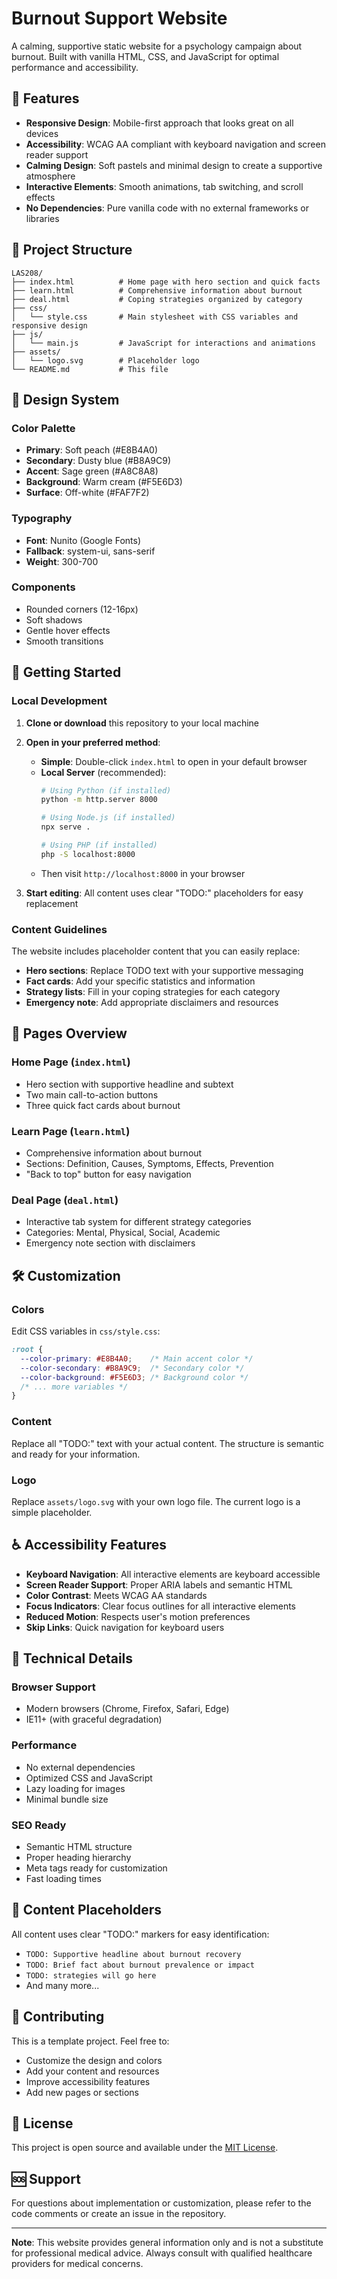 # Burnout Support Website

A calming, supportive static website for a psychology campaign about burnout. Built with vanilla HTML, CSS, and JavaScript for optimal performance and accessibility.

## 🌟 Features

- **Responsive Design**: Mobile-first approach that looks great on all devices
- **Accessibility**: WCAG AA compliant with keyboard navigation and screen reader support
- **Calming Design**: Soft pastels and minimal design to create a supportive atmosphere
- **Interactive Elements**: Smooth animations, tab switching, and scroll effects
- **No Dependencies**: Pure vanilla code with no external frameworks or libraries

## 📁 Project Structure

```
LAS208/
├── index.html          # Home page with hero section and quick facts
├── learn.html          # Comprehensive information about burnout
├── deal.html           # Coping strategies organized by category
├── css/
│   └── style.css       # Main stylesheet with CSS variables and responsive design
├── js/
│   └── main.js         # JavaScript for interactions and animations
├── assets/
│   └── logo.svg        # Placeholder logo
└── README.md           # This file
```

## 🎨 Design System

### Color Palette
- **Primary**: Soft peach (#E8B4A0)
- **Secondary**: Dusty blue (#B8A9C9)
- **Accent**: Sage green (#A8C8A8)
- **Background**: Warm cream (#F5E6D3)
- **Surface**: Off-white (#FAF7F2)

### Typography
- **Font**: Nunito (Google Fonts)
- **Fallback**: system-ui, sans-serif
- **Weight**: 300-700

### Components
- Rounded corners (12-16px)
- Soft shadows
- Gentle hover effects
- Smooth transitions

## 🚀 Getting Started

### Local Development

1. **Clone or download** this repository to your local machine

2. **Open in your preferred method**:
   - **Simple**: Double-click `index.html` to open in your default browser
   - **Local Server** (recommended):
     ```bash
     # Using Python (if installed)
     python -m http.server 8000
     
     # Using Node.js (if installed)
     npx serve .
     
     # Using PHP (if installed)
     php -S localhost:8000
     ```
   - Then visit `http://localhost:8000` in your browser

3. **Start editing**: All content uses clear "TODO:" placeholders for easy replacement

### Content Guidelines

The website includes placeholder content that you can easily replace:

- **Hero sections**: Replace TODO text with your supportive messaging
- **Fact cards**: Add your specific statistics and information
- **Strategy lists**: Fill in your coping strategies for each category
- **Emergency note**: Add appropriate disclaimers and resources

## 📱 Pages Overview

### Home Page (`index.html`)
- Hero section with supportive headline and subtext
- Two main call-to-action buttons
- Three quick fact cards about burnout

### Learn Page (`learn.html`)
- Comprehensive information about burnout
- Sections: Definition, Causes, Symptoms, Effects, Prevention
- "Back to top" button for easy navigation

### Deal Page (`deal.html`)
- Interactive tab system for different strategy categories
- Categories: Mental, Physical, Social, Academic
- Emergency note section with disclaimers

## 🛠 Customization

### Colors
Edit CSS variables in `css/style.css`:
```css
:root {
  --color-primary: #E8B4A0;    /* Main accent color */
  --color-secondary: #B8A9C9;  /* Secondary color */
  --color-background: #F5E6D3; /* Background color */
  /* ... more variables */
}
```

### Content
Replace all "TODO:" text with your actual content. The structure is semantic and ready for your information.

### Logo
Replace `assets/logo.svg` with your own logo file. The current logo is a simple placeholder.

## ♿ Accessibility Features

- **Keyboard Navigation**: All interactive elements are keyboard accessible
- **Screen Reader Support**: Proper ARIA labels and semantic HTML
- **Color Contrast**: Meets WCAG AA standards
- **Focus Indicators**: Clear focus outlines for all interactive elements
- **Reduced Motion**: Respects user's motion preferences
- **Skip Links**: Quick navigation for keyboard users

## 🔧 Technical Details

### Browser Support
- Modern browsers (Chrome, Firefox, Safari, Edge)
- IE11+ (with graceful degradation)

### Performance
- No external dependencies
- Optimized CSS and JavaScript
- Lazy loading for images
- Minimal bundle size

### SEO Ready
- Semantic HTML structure
- Proper heading hierarchy
- Meta tags ready for customization
- Fast loading times

## 📝 Content Placeholders

All content uses clear "TODO:" markers for easy identification:

- `TODO: Supportive headline about burnout recovery`
- `TODO: Brief fact about burnout prevalence or impact`
- `TODO: strategies will go here`
- And many more...

## 🤝 Contributing

This is a template project. Feel free to:
- Customize the design and colors
- Add your content and resources
- Improve accessibility features
- Add new pages or sections

## 📄 License

This project is open source and available under the [MIT License](LICENSE).

## 🆘 Support

For questions about implementation or customization, please refer to the code comments or create an issue in the repository.

---


**Note**: This website provides general information only and is not a substitute for professional medical advice. Always consult with qualified healthcare providers for medical concerns.
